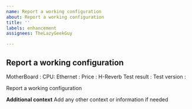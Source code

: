 ```yaml
---
name: Report a working configuration
about: Report a working configuration
title: ''
labels: enhancement
assignees: TheLazyGeekGuy

---
```


## Report a working configuration


MotherBoard :
CPU:
Ethernet :
Price :
H-Reverb Test result :
Test version :

Report a working configuration

**Additional context**
Add any other context or information if needed
